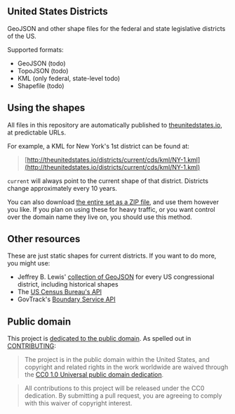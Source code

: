 ## United States Districts

GeoJSON and other shape files for the federal and state legislative districts of the US.

Supported formats:

* GeoJSON (todo)
* TopoJSON (todo)
* KML (only federal, state-level todo)
* Shapefile (todo)

## Using the shapes

All files in this repository are automatically published to [theunitedstates.io](http://theunitedstates.io), at predictable URLs.

For example, a KML for New York's 1st district can be found at:

> [http://theunitedstates.io/districts/current/cds/kml/NY-1.kml](http://theunitedstates.io/districts/current/cds/kml/NY-1.kml)

`current` will always point to the current shape of that district. Districts change approximately every 10 years.

You can also download [the entire set as a ZIP file](https://github.com/unitedstates/districts/archive/gh-pages.zip), and use them however you like. If you plan on using these for heavy traffic, or you want control over the domain name they live on, you should use this method.

## Other resources

These are just static shapes for current districts. If you want to do more, you might use:

* Jeffrey B. Lewis' [collection of GeoJSON](https://github.com/JeffreyBLewis/congressional-district-boundaries) for every US congressional district, including historical shapes
* The [US Census Bureau's API](http://www.census.gov/developers/)
* GovTrack's [Boundary Service API](http://gis.govtrack.us/map/demo/cd-2012/)


## Public domain

This project is [dedicated to the public domain](LICENSE). As spelled out in [CONTRIBUTING](CONTRIBUTING.md):

> The project is in the public domain within the United States, and copyright and related rights in the work worldwide are waived through the [CC0 1.0 Universal public domain dedication](http://creativecommons.org/publicdomain/zero/1.0/).

> All contributions to this project will be released under the CC0 dedication. By submitting a pull request, you are agreeing to comply with this waiver of copyright interest.
